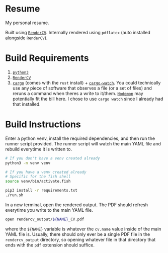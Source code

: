 # Resume
My personal resume.

Built using [`RenderCV`](https://sinaatalay.github.io/rendercv).
Internally rendered using `pdflatex` (auto installed alongside `RenderCV`).

# Build Requirements
1. [`python3`](https://www.python.org)
2. [`RenderCV`](https://sinaatalay.github.io/rendercv)
3. [`cargo`](https://www.rust-lang.org/tools/install) (comes with the `rust` install) + [`cargo-watch`](https://crates.io/crates/cargo-watch).
You could technically use any piece of software that observes a file (or a set of files) and reruns a command when theres a write to it/them.
[`Nodemon`](https://www.npmjs.com/package/nodemon) may potentially fit the bill here.
I chose to use `cargo watch` since I already had that installed.

# Build Instructions
Enter a python venv, install the required dependencies, and then run the runner script provided.
The runner script will watch the main YAML file and rebuild everytime it is written to.
```sh
# If you don't have a venv created already
python3 -m venv venv

# If you have a venv created already
# Specific for the fish shell
source venv/bin/activate.fish

pip3 install -r requirements.txt
./run.sh
```

In a new terminal, open the rendered output.
The PDF should refresh everytime you write to the main YAML file.
```sh
open rendercv_output/${NAME}_CV.pdf
```
where the `${NAME}` variable is whatever the `cv.name` value inside of the main YAML file is.
Usually, there should only ever be a single PDF file in the `rendercv_output` directory, so opening whatever file in that directory that ends with the `pdf` extension should suffice.
